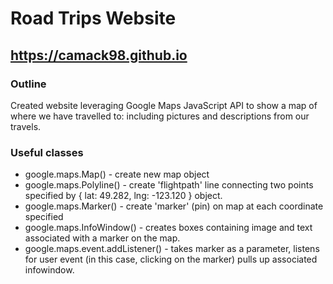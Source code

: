 # Road Trips Website
## https://camack98.github.io
### Outline
Created website leveraging Google Maps JavaScript API to show a map of where we have travelled to: including pictures and descriptions from our travels.
### Useful classes
- google.maps.Map() - create new map object
- google.maps.Polyline() - create 'flightpath' line connecting two points specified by { lat: 49.282, lng: -123.120 } object.
- google.maps.Marker() - create 'marker' (pin) on map at each coordinate specified 
- google.maps.InfoWindow() - creates boxes containing image and text associated with a marker on the map.
- google.maps.event.addListener() - takes marker as a parameter, listens for user event (in this case, clicking on the marker) pulls up associated infowindow.
